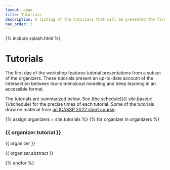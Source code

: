 ```yaml
---
layout: page
title: Tutorials
description: A listing of the tutorials that will be presented the first day of the workshop.
nav_order: 3
---
```


{% include splash.html %}

# Tutorials

The first day of the workshop features tutorial presentations from a subset of
the organizers. These tutorials present an up-to-date account of the
intersection between low-dimensional modeling and deep learning in an
accessible format. 

The tutorials are summarized below.
See [the schedule]({{ site.baseurl }}/schedule) for the precise times of each
tutorial.
Some of the tutorials draw on material from [an ICASSP 2022 short
course](https://highdimdata-lowdimmodels-tutorial.github.io/).

{% assign organizers = site.tutorials %}
{% for organizer in organizers %}

### {{ organizer.tutorial }}

{{ organizer }}


{{ organizer.abstract }}

{% endfor %}
